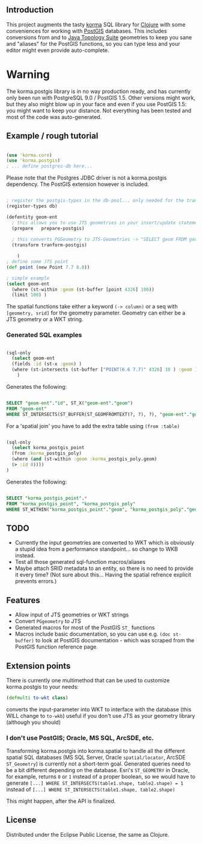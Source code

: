 ## Introduction ##
This project augments the tasty [korma](https://github.com/korma/Korma) SQL library for [Clojure](http://clojure.org/) with some conveniences for working with [PostGIS](http://postgis.refractions.net/) databases.
This includes conversions from and to [Java Topology Suite](http://www.vividsolutions.com/jts/JTSHome.htm) geometries to keep you sane
and "aliases" for the PostGIS functions, so you can type less and your editor might even
provide auto-complete.

# Warning #
The korma.postgis library is in no way production ready,
and has currently only been run with PostgreSQL 9.0 / PostGIS 1.5.
Other versions might work, but they also might blow up in your face
and even if you use PostGIS 1.5: you might want to keep your distance.
Not everything has been tested and most of the code was auto-generated.

## Example / rough tutorial ##
```clojure

(use 'korma.core)
(use 'korma.postgis)
; ... define postgres-db here... 
```
Please note that the Postgres JDBC driver is not a korma.postgis dependency. The PostGIS extension however is included.

```clojure

; register the postgis-types in the db-pool... only needed for the transform-postgis function
(register-types db) 

(defentity geom-ent
  ; this allows you to use JTS geometries in your insert/update statements
  (prepare   prepare-postgis) 
  
  ; this converts PGGeometry to JTS-Geometries -> "SELECT geom FROM geom_table" gets you JTS-Geometries), if you called register-types
  (transform tranform-postgis) 

    )
; define some JTS point
(def point (new Point 7.7 8.8)) 

; simple example
(select geom-ent
  (where (st-within :geom (st-buffer [point 4326] 100))
  (limit 100) )

```

The spatial functions take either a keyword `(-> column)` or a seq with `[geometry, srid]` for the geometry parameter. Geometry can either be a JTS geometry or a WKT string.


### Generated SQL examples ###
```clojure

(sql-only
  (select geom-ent
  (fields :id (st-x :geom) )
  (where (st-intersects (st-buffer ["POINT(6.6 7.7)" 4326] 10 ) :geom )))
    )
```
Generates the following:
```sql

SELECT "geom-ent"."id", ST_X("geom-ent"."geom") 
FROM "geom-ent" 
WHERE ST_INTERSECTS(ST_BUFFER(ST_GEOMFROMTEXT(?, ?), ?), "geom-ent"."geom")
```

For a 'spatial join' you have to add the extra table using `(from :table)`

```clojure

(sql-only
  (select korma_postgis_point
  (from :korma_postgis_poly)
  (where (and (st-within :geom :korma_postgis_poly.geom)
  (> :id 0))))
)
```

Generates the following:

```sql

SELECT "korma_postgis_point".* 
FROM "korma_postgis_point", "korma_postgis_poly" 
WHERE ST_WITHIN("korma_postgis_point"."geom", "korma_postgis_poly"."geom")
```

## TODO ##
* Currently the input geometries are converted to WKT which is obviously a stupid idea from a performance standpoint... so change to WKB instead.
* Test all those generated sql-function macros/aliases
* Maybe attach SRID metadata to an entity, so there is no need to provide it every time? (Not sure about this... Having the spatial refrence explicit prevents errors.)

## Features ##
* Allow input of JTS geometries or WKT strings
* Convert `PGgeometry` to JTS
* Generated macros for most of the PostGIS `ST_` functions
* Macros include basic documentation, so you can use e.g. `(doc st-buffer)` to look at PostGIS documentation - which was scraped from the PostGIS function reference page.


## Extension points ##
There is currently one multimethod that can be used to customize korma.postgis to your needs:
```clojure
(defmulti to-wkt class)
```
converts the input-parameter into WKT to interface with the database (this WILL change to `to-wkb`)
useful if you don't use JTS as your geometry library (although you should)

### I don't use PostGIS; Oracle, MS SQL, ArcSDE, etc. ###
Transforming korma.postgis into korma.spatial to handle all the different spatial SQL databases (MS SQL Server, Oracle `spatial/locator`, ArcSDE `ST_Geometry`) is currently not a short-term goal.
Generated queries need to be a bit different depending on the database. Esri's `ST_GEOMETRY` in Oracle, for example, returns `0` or `1` instead of a proper boolean,
so we would have to generate
    `[...] WHERE ST_INTERSECTS(table1.shape, table2.shape) = 1`
    instead of
    `[...] WHERE ST_INTERSECTS(table1.shape, table2.shape)`


This might happen, after the API is finalized.


## License ##

Distributed under the Eclipse Public License, the same as Clojure.
